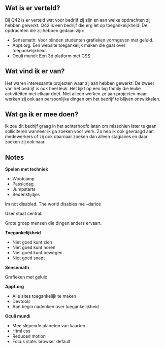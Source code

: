 ## Wat is er verteld?
Bij Q42 is er verteld wat voor bedrijf zij zijn en aan welke opdrachten zij hebben gewerkt. Q42 is een bedrijf die erg let op toegankelijkheid. De opdrachten die zij hebben gedaan zijn:

- Sensemath: Voor blinden studenten grafieken vormgeven met geluid.
- Appt.org: Een website toegankelijk maken die gaat over toegankelijkheid. 
- Oculi mundi: Een 3d platform met CSS. 

## Wat vind ik er van?
Het waren interessante projecten waar zij aan hebben gewerkt. De zweer van het bedrijf is ook heel leuk. Het lijkt op een big family die leuke activiteiten met elkaar doet. Niet alleen werken ze aan projecten maar werken zij ook aan persoonlijke dingen om het bedrijf te blijven ontwikkelen. 

## Wat ga ik er mee doen?
Ik zou dit bedrijf graag in het achterhoofd laten om misschien later te gaan solliciteren wanneer ik ga zoeken voor werk. Zo heb ik ook gevraagd aan medewerkers of zij ook daarnaar zoeken dan alleen stagiaires en daar zoeken zij ook naar. 

## Notes
**Spelen met techniek**

- Wootcamp
- Passiedag
- Jumpstarts
- Bedenktijdjes

Im not disabled. The world disables me 	–darice

User staat central. 

Grote groep mensen die dingen anders ervaart. 

**Toegankelijkheid**

- Niet goed kunt zien
- Niet goed kunt horen
- Niet goed kunt bewegen
- Niet goed snapt

**Sensemath**

Grafieken met geluid

**Appt.org**

- Alle sites toegankelijk te maken
- Devtools
- Aan begin nadenken over toegankelijkheid

**Oculi mundi**

- Mee slepende planeten van kaarten
- Html css
- Reduced motion
- Focus state: browser default


